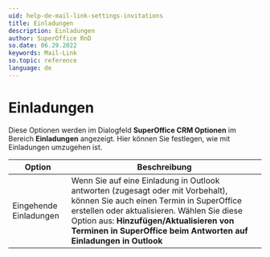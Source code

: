 ```yaml
---
uid: help-de-mail-link-settings-invitations
title: Einladungen
description: Einladungen
author: SuperOffice RnD
so.date: 06.29.2022
keywords: Mail-Link
so.topic: reference
language: de
---
```


# Einladungen

Diese Optionen werden im Dialogfeld **SuperOffice CRM Optionen** im Bereich **Einladungen** angezeigt. Hier können Sie festlegen, wie mit Einladungen umzugehen ist.

| Option | Beschreibung |
|---|---|
| Eingehende Einladungen | Wenn Sie auf eine Einladung in Outlook antworten (zugesagt oder mit Vorbehalt), können Sie auch einen Termin in SuperOffice erstellen oder aktualisieren. Wählen Sie diese Option aus: **Hinzufügen/Aktualisieren von Terminen in SuperOffice beim Antworten auf Einladungen in Outlook** |

<!-- Referenced links -->

<!-- Referenced images -->
